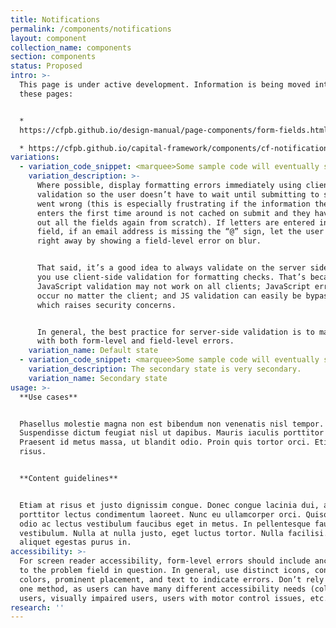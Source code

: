 ```yaml
---
title: Notifications
permalink: /components/notifications
layout: component
collection_name: components
section: components
status: Proposed
intro: >-
  This page is under active development. Information is being moved into it from
  these pages:


  *
  https://cfpb.github.io/design-manual/page-components/form-fields.html#notifications

  * https://cfpb.github.io/capital-framework/components/cf-notifications/
variations:
  - variation_code_snippet: <marquee>Some sample code will eventually show up here.</marquee>
    variation_description: >-
      Where possible, display formatting errors immediately using client-side
      validation so the user doesn’t have to wait until submitting to see what
      went wrong (this is especially frustrating if the information the user
      enters the first time around is not cached on submit and they have to fill
      out all the fields again from scratch). If letters are entered in a date
      field, if an email address is missing the “@” sign, let the user know
      right away by showing a field-level error on blur.


      That said, it’s a good idea to always validate on the server side even if
      you use client-side validation for formatting checks. That’s because
      JavaScript validation may not work on all clients; JavaScript errors could
      occur no matter the client; and JS validation can easily be bypassed,
      which raises security concerns.


      In general, the best practice for server-side validation is to mark errors
      with both form-level and field-level errors.
    variation_name: Default state
  - variation_code_snippet: <marquee>Some sample code will eventually show up here.</marquee>
    variation_description: The secondary state is very secondary.
    variation_name: Secondary state
usage: >-
  **Use cases**


  Phasellus molestie magna non est bibendum non venenatis nisl tempor.
  Suspendisse dictum feugiat nisl ut dapibus. Mauris iaculis porttitor posuere.
  Praesent id metus massa, ut blandit odio. Proin quis tortor orci. Etiam at
  risus.


  **Content guidelines**


  Etiam at risus et justo dignissim congue. Donec congue lacinia dui, a
  porttitor lectus condimentum laoreet. Nunc eu ullamcorper orci. Quisque eget
  odio ac lectus vestibulum faucibus eget in metus. In pellentesque faucibus
  vestibulum. Nulla at nulla justo, eget luctus tortor. Nulla facilisi. Duis
  aliquet egestas purus in.
accessibility: >-
  For screen reader accessibility, form-level errors should include anchor links
  to the problem field in question. In general, use distinct icons, contrasting
  colors, prominent placement, and text to indicate errors. Don’t rely on just
  one method, as users can have many different accessibility needs (color blind
  users, visually impaired users, users with motor control issues, etc.).
research: ''
---
```


